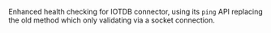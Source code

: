 Enhanced health checking for IOTDB connector, using its `ping` API replacing the old method which only validating via a socket connection.
